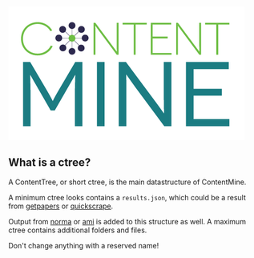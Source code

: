 ![ContentMine logo](https://github.com/ContentMine/assets/blob/master/png/Content_mine(small).png)

## What is a ctree?

A ContentTree, or short ctree, is the main datastructure of ContentMine.


A minimum ctree looks contains a `results.json`, which could be a result from [getpapers](../getpapers/getpapers-tutorial.md) or [quickscrape](../quickscrape/qickscrape-tutorial.md).


Output from [norma](../norma/norma-tutorial.md) or [ami](../ami/ami-tutorial.md) is added to this structure as well. A maximum ctree contains additional folders and files.


Don't change anything with a reserved name!
